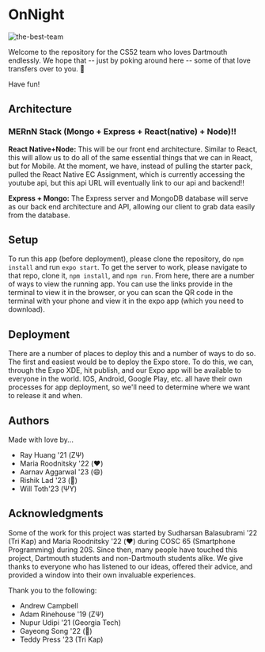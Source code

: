 
# OnNight

![the-best-team](https://user-images.githubusercontent.com/65991441/118315938-03bc2000-b4ab-11eb-92a1-bb04308153c1.png)

Welcome to the repository for the CS52 team who loves Dartmouth endlessly. We hope that -- just by poking around here -- some of that love transfers over to you. 💚

Have fun!

## Architecture

### MERnN Stack (Mongo + Express + React(native) + Node)!!

**React Native+Node:** This will be our front end architecture. Similar to React, this will allow us to do all of the same essential things that we can in React, but for Mobile. At the moment, we have, instead of pulling the starter pack, pulled the React Native EC Assignment, which is currently accessing the youtube api, but this api URL will eventually link to our api and backend!!

**Express + Mongo:** The Express server and MongoDB database will serve as our back end architecture and API, allowing our client to grab data easily from the database.

## Setup

To run this app (before deployment), please clone the repository, do `npm install` and run `expo start`. To get the server to work, please navigate to that repo, clone it, `npm install`, and `npm run`. From here, there are a number of ways to view the running app. You can use the links provide in the terminal to view it in the browser, or you can scan the QR code in the terminal with your phone and view it in the expo app (which you need to download).

## Deployment

There are a number of places to deploy this and a number of ways to do so. The first and easiest would be to deploy the Expo store. To do this, we can, through the Expo XDE, hit publish, and our Expo app will be available to everyone in the world. IOS, Android, Google Play, etc. all have their own processes for app deployment, so we'll need to determine where we want to release it and when.

## Authors

Made with love by...

* Ray Huang '21 (ΖΨ)
* Maria Roodnitsky '22 (❤️) 
* Aarnav Aggarwal '23 (😄) 
* Rishik Lad '23 (🌊) 
* Will Toth'23 (ΨΥ)

## Acknowledgments

Some of the work for this project was started by Sudharsan Balasubrami '22 (Tri Kap) and Maria Roodnitsky '22 (❤️) during COSC 65 (Smartphone Programming) during 20S. Since then, many people have touched this project, Dartmouth students and non-Dartmouth students alike. We give thanks to everyone who has listened to our ideas, offered their advice, and provided a window into their own invaluable experiences. 

Thank you to the following:
* Andrew Campbell 
* Adam Rinehouse '19 (ΖΨ)
* Nupur Udipi '21 (Georgia Tech) 
* Gayeong Song '22 (🥐)
* Teddy Press '23 (Tri Kap) 
